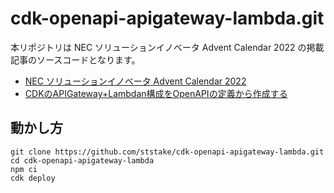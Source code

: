 # cdk-openapi-apigateway-lambda.git

本リポジトリは NEC ソリューションイノベータ Advent Calendar 2022 の掲載記事のソースコードとなります。

- [NEC ソリューションイノベータ Advent Calendar 2022](https://qiita.com/advent-calendar/2022/nec_solution_innovators)
- [CDKのAPIGateway+Lambdan構成をOpenAPIの定義から作成する](https://qiita.com/stake15/items/2616a568593d48e5bd16)

## 動かし方

```
git clone https://github.com/ststake/cdk-openapi-apigateway-lambda.git
cd cdk-openapi-apigateway-lambda
npm ci
cdk deploy
```
